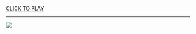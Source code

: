 
<a href="https://premium76.site?title=soccer_games_unblocked_2_player&ref=13M">CLICK TO PLAY</a></h3>
<hr>

<a href="https://premium76.site?title=soccer_games_unblocked_2_player&ref=13M"><img src="https://clearcache.store/games.png"></a>


